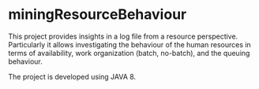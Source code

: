 # miningResourceBehaviour

This project provides insights in a log file from a resource perspective.
Particularly it allows investigating the behaviour of the human resources in terms of availability, work organization (batch, no-batch), and the queuing behaviour.

The project is developed using JAVA 8. 

